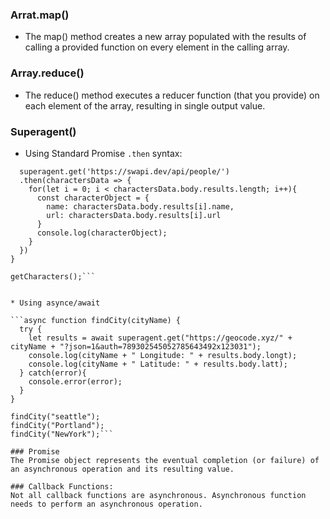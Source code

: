 ### Arrat.map()
- The map() method creates a new array populated with the results of calling a provided function on every element in the calling array.

### Array.reduce()
- The reduce() method executes a reducer function (that you provide) on each element of the array, resulting in single output value.

### Superagent()
* Using Standard Promise `.then` syntax:
```function getCharacters() {
  superagent.get('https://swapi.dev/api/people/')
  .then(charactersData => {
    for(let i = 0; i < charactersData.body.results.length; i++){
      const characterObject = {
        name: charactersData.body.results[i].name,
        url: charactersData.body.results[i].url
      }
      console.log(characterObject);
    }
  })
}

getCharacters();```


* Using asynce/await

```async function findCity(cityName) {
  try {
    let results = await superagent.get("https://geocode.xyz/" + cityName + "?json=1&auth=789302545052785643492x123031");
    console.log(cityName + " Longitude: " + results.body.longt);
    console.log(cityName + " Latitude: " + results.body.latt);
  } catch(error){
    console.error(error);
  }
}

findCity("seattle");
findCity("Portland");
findCity("NewYork");```

### Promise
The Promise object represents the eventual completion (or failure) of an asynchronous operation and its resulting value.

### Callback Functions:
Not all callback functions are asynchronous. Asynchronous function needs to perform an asynchronous operation.